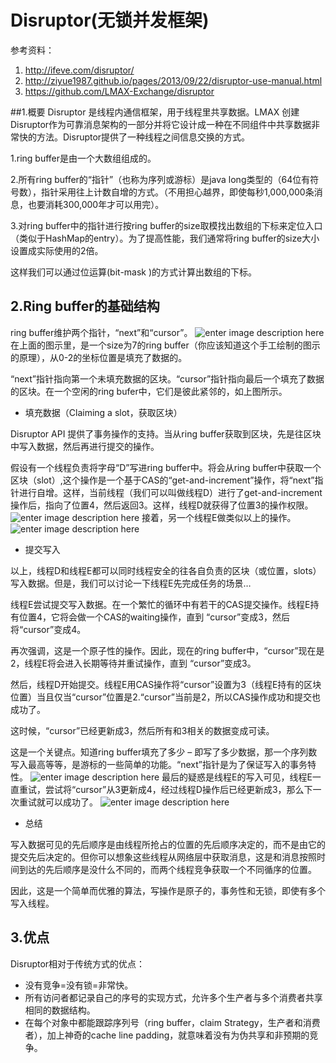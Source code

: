 # Disruptor(无锁并发框架)
参考资料：
1.  http://ifeve.com/disruptor/
2.  http://ziyue1987.github.io/pages/2013/09/22/disruptor-use-manual.html
3.  https://github.com/LMAX-Exchange/disruptor

##1.概要
Disruptor 是线程内通信框架，用于线程里共享数据。LMAX 创建Disruptor作为可靠消息架构的一部分并将它设计成一种在不同组件中共享数据非常快的方法。Disruptor提供了一种线程之间信息交换的方式。

1.ring buffer是由一个大数组组成的。

2.所有ring buffer的“指针”（也称为序列或游标）是java long类型的（64位有符号数），指针采用往上计数自增的方式。（不用担心越界，即使每秒1,000,000条消息，也要消耗300,000年才可以用完）。

3.对ring buffer中的指针进行按ring buffer的size取模找出数组的下标来定位入口（类似于HashMap的entry）。为了提高性能，我们通常将ring buffer的size大小设置成实际使用的2倍。

这样我们可以通过位运算(bit-mask )的方式计算出数组的下标。
## 2.Ring buffer的基础结构
ring buffer维护两个指针，“next”和“cursor”。
![enter image description here](http://ifeve.com/wp-content/uploads/2013/02/basic-structure1.jpg)
在上面的图示里，是一个size为7的ring buffer（你应该知道这个手工绘制的图示的原理），从0-2的坐标位置是填充了数据的。

“next”指针指向第一个未填充数据的区块。“cursor”指针指向最后一个填充了数据的区块。在一个空闲的ring bufer中，它们是彼此紧邻的，如上图所示。

* 填充数据（Claiming a slot，获取区块）

Disruptor API 提供了事务操作的支持。当从ring buffer获取到区块，先是往区块中写入数据，然后再进行提交的操作。

假设有一个线程负责将字母“D”写进ring buffer中。将会从ring buffer中获取一个区块（slot）,这个操作是一个基于CAS的“get-and-increment”操作，将“next”指针进行自增。这样，当前线程（我们可以叫做线程D）进行了get-and-increment操作后，指向了位置4，然后返回3。这样，线程D就获得了位置3的操作权限。
![enter image description here](http://ifeve.com/wp-content/uploads/2013/02/after-d-claim2-300x197.jpg)
接着，另一个线程E做类似以上的操作。
![enter image description here](http://ifeve.com/wp-content/uploads/2013/02/after-e-claim3-300x233.jpg)

* 提交写入

以上，线程D和线程E都可以同时线程安全的往各自负责的区块（或位置，slots）写入数据。但是，我们可以讨论一下线程E先完成任务的场景…

线程E尝试提交写入数据。在一个繁忙的循环中有若干的CAS提交操作。线程E持有位置4，它将会做一个CAS的waiting操作，直到  “cursor”变成3，然后将“cursor”变成4。

再次强调，这是一个原子性的操作。因此，现在的ring buffer中，“cursor”现在是2，线程E将会进入长期等待并重试操作，直到 “cursor”变成3。

然后，线程D开始提交。线程E用CAS操作将“cursor”设置为3（线程E持有的区块位置）当且仅当“cursor”位置是2.“cursor”当前是2，所以CAS操作成功和提交也成功了。

这时候，“cursor”已经更新成3，然后所有和3相关的数据变成可读。

这是一个关键点。知道ring buffer填充了多少 – 即写了多少数据，那一个序列数写入最高等等，是游标的一些简单的功能。“next”指针是为了保证写入的事务特性。
![enter image description here](http://ifeve.com/wp-content/uploads/2013/02/after-d-commits4-300x233.jpg)
最后的疑惑是线程E的写入可见，线程E一直重试，尝试将“cursor”从3更新成4，经过线程D操作后已经更新成3，那么下一次重试就可以成功了。
![enter image description here](http://ifeve.com/wp-content/uploads/2013/02/after-e-commits5-300x233.jpg)
* 总结

写入数据可见的先后顺序是由线程所抢占的位置的先后顺序决定的，而不是由它的提交先后决定的。但你可以想象这些线程从网络层中获取消息，这是和消息按照时间到达的先后顺序是没什么不同的，而两个线程竞争获取一个不同循序的位置。

因此，这是一个简单而优雅的算法，写操作是原子的，事务性和无锁，即使有多个写入线程。

## 3.优点
Disruptor相对于传统方式的优点：
* 没有竞争=没有锁=非常快。
* 所有访问者都记录自己的序号的实现方式，允许多个生产者与多个消费者共享相同的数据结构。
* 在每个对象中都能跟踪序列号（ring buffer，claim Strategy，生产者和消费者），加上神奇的cache line padding，就意味着没有为伪共享和非预期的竞争。